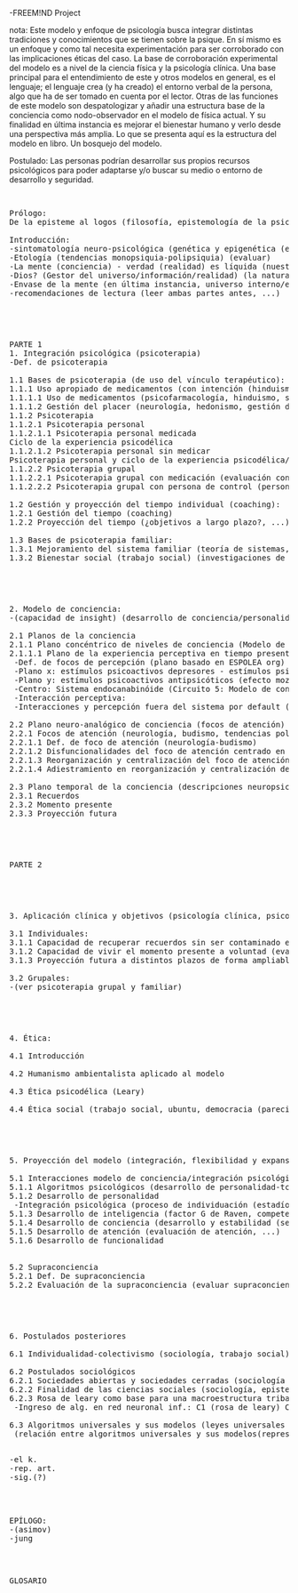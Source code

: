 -FREEM!ND Project
 


 nota:
 Este modelo y enfoque de psicología busca integrar distintas tradiciones y conocimientos que se 
 tienen sobre la psique.
En sí mismo es un enfoque y como tal necesita experimentación para ser corroborado con las implicaciones 
éticas del caso. 
La base de corroboración experimental del modelo es a nivel de la ciencia física y la psicología clínica.
 Una base principal para el entendimiento de este y otros modelos en general, es el lenguaje; el lenguaje 
 crea (y ha creado) el entorno verbal de la persona, algo que ha de ser tomado en cuenta por el lector. Otras de las funciones de este modelo son despatologizar y añadir una estructura base de la conciencia como nodo-observador en el modelo de física actual. Y su finalidad en última instancia es mejorar el bienestar humano y 
verlo desde una perspectiva más amplia.
Lo que se presenta aquí es la estructura del modelo en libro. Un bosquejo del modelo.


Postulado: Las personas podrían desarrollar sus propios recursos psicológicos para poder adaptarse y/o buscar su medio o entorno de desarrollo y seguridad.

<pre>
<p>
Prólogo:
De la episteme al logos (filosofía, epistemología de la psicología)

Introducción:
-sintomatología neuro-psicológica (genética y epigenética (estabilidad genética, inestabilidad genética (desarrollo en ambientes de alto estrés) <-> entornos estables, entornos inestables))(prepsicóticos y preepilépticos ej) (inv. De los 60’s ej)
-Etología (tendencias monopsiquia-polipsiquia) (evaluar)
-La mente (conciencia) - verdad (realidad) es líquida (nuestro inconsciente está conectado con el inconsciente universal (dios)) (teología) (jung, inconsciente colectivo)(el hombre sufre por su propio lenguaje).
-Dios? (Gestor del universo/información/realidad) (la naturaleza divina) (física-teología)
-Envase de la mente (en última instancia, universo interno/externo explorado,antropología-neurología, sobre el alma (sócrates))
-recomendaciones de lectura (leer ambas partes antes, ...)
</p>
 
<p>
PARTE 1
1. Integración psicológica (psicoterapia)
-Def. de psicoterapia

1.1 Bases de psicoterapia (de uso del vínculo terapéutico):
1.1.1 Uso apropiado de medicamentos (con intención (hinduismo - set and setting (lugar y contexto))) y gestión del placer:
1.1.1.1 Uso de medicamentos (psicofarmacología, hinduismo, set and setting (lugar y contexto))
1.1.1.2 Gestión del placer (neurología, hedonismo, gestión del tiempo, hinduismo)
1.1.2 Psicoterapia
1.1.2.1 Psicoterapia personal
1.1.2.1.1 Psicoterapia personal medicada
Ciclo de la experiencia psicodélica
1.1.2.1.2 Psicoterapia personal sin medicar
Psicoterapia personal y ciclo de la experiencia psicodélica/psicoterapéutica (establecer diferencias)
1.1.2.2 Psicoterapia grupal
1.1.2.2.1 Psicoterapia grupal con medicación (evaluación con ciencia física) (mencionar la ética psicodélica de Leary)
1.1.2.2.2 Psicoterapia grupal con persona de control (persona sin medicar) (experimentación con ciencia física) (mencionar la ética psicodélica de Leary)

1.2 Gestión y proyección del tiempo individual (coaching):
1.2.1 Gestión del tiempo (coaching)
1.2.2 Proyección del tiempo (¿objetivos a largo plazo?, ...)

1.3 Bases de psicoterapia familiar:
1.3.1 Mejoramiento del sistema familiar (teoría de sistemas, psicoterapia grupal, psicoterapia familiar)
1.3.2 Bienestar social (trabajo social) (investigaciones de sociología)
</p>

<p>
2. Modelo de conciencia:
-(capacidad de insight) (desarrollo de conciencia/personalidad, técnicas de "gracia autoalusiva" de Grinberg (1977)))
 
2.1 Planos de la conciencia
2.1.1 Plano concéntrico de niveles de conciencia (Modelo de conciencia de 8 circuitos de Leary/RAW)(desarrollo-activación de la conciencia) (desarrollo de sensibilidad perceptiva/empatía ej.) (circuitos/niveles de Leary y RAW, psicología del desarrollo, monopsiquia-polipsiquia (etología-lenguaje-sociolingüística), biología-etología-neurología-focos de atención, budismo))
2.1.1.1 Plano de la experiencia perceptiva en tiempo presente bajo estímulos psicoactivos (estímulo psicoactivo: estímulo externo al individuo que interactúa con la percepción | Focos de percepción/interacción perceptiva)
 -Def. de focos de percepción (plano basado en ESPOLEA org)
 -Plano x: estímulos psicoactivos depresores - estímulos psicoactivos estimulantes
 -Plano y: estímulos psicoactivos antipsicóticos (efecto mozart. ej) - estímulos psicoactivos psicodélicos
 -Centro: Sistema endocanabinóide (Circuito 5: Modelo de conciencia RAW/Leary)
 -Interacción perceptiva:
 -Interacciones y percepción fuera del sistema por default (neurología)(ej. sinestesia, etc...)
 
2.2 Plano neuro-analógico de conciencia (focos de atención)
2.2.1 Focos de atención (neurología, budismo, tendencias polipsiquia-monopsiquia como condiciones de la experiencia humana (etología)):
2.2.1.1 Def. de foco de atención (neurología-budismo)
2.2.1.2 Disfuncionalidades del foco de atención centrado en el presente (evitación del vacío existencial y su sintomatología (budismo-psicoterapia general, desarrollo de la personalidad, mindfulness))
2.2.1.3 Reorganización y centralización del foco de atención (terapia cognitivo-conductual/algoritmos, budismo, técnicas de meditación, mindfulness)
2.2.1.4 Adiestramiento en reorganización y centralización del foco de atención (conductismo-algoritmos, técnicas de meditación, budismo, mindfulness)

2.3 Plano temporal de la conciencia (descripciones neuropsicológicas y algorítmicas):
2.3.1 Recuerdos
2.3.2 Momento presente
2.3.3 Proyección futura
</p>

<p>
PARTE 2
</p>

<p>
3. Aplicación clínica y objetivos (psicología clínica, psicoterapia) (postulado: las personas podrían desarrollar sus propios recursos psicológicos para poder adaptarse y/o buscar su medio o entorno de desarrollo y seguridad) (desarrollo de personalidad) (jung):

3.1 Individuales:
3.1.1 Capacidad de recuperar recuerdos sin ser contaminado emocionalmente por ellos (desensibilización sistémica/psicoterapia (desarrollo de personalidad), test de evaluación de sensibilidad)
3.1.2 Capacidad de vivir el momento presente a voluntad (evaluación de atención/mindfulness)
3.1.3 Proyección futura a distintos plazos de forma ampliable (nivel individual) (planificación de proyectos u objetivos personales, coaching) (nivel grupal)

3.2 Grupales:
-(ver psicoterapia grupal y familiar)
</p>

<p>
4. Ética:

4.1 Introducción

4.2 Humanismo ambientalista aplicado al modelo

4.3 Ética psicodélica (Leary)

4.4 Ética social (trabajo social, ubuntu, democracia (parecidos en otras culturas))
</p>

<p>
5. Proyección del modelo (integración, flexibilidad y expansión de inteligencia, desarrollo de la atención basada en el modelo ético)

5.1 Interacciones modelo de conciencia/integración psicológica:
5.1.1 Algoritmos psicológicos (desarrollo de personalidad-tcc,...)
5.1.2 Desarrollo de personalidad
 -Integración psicológica (proceso de individuación (estadío del espejo (Lacan),...))
5.1.3 Desarrollo de inteligencia (factor G de Raven, competencias en general, desarrollo intuitivo,...)
5.1.4 Desarrollo de conciencia (desarrollo y estabilidad (sensibilidad asertiva y tcc) de empatía, Modelo de conciencia de 8 circuitos de Leary/RAW...)
5.1.5 Desarrollo de atención (evaluación de atención, ...)
5.1.6 Desarrollo de funcionalidad
 
 
5.2 Supraconciencia
5.2.1 Def. De supraconciencia
5.2.2 Evaluación de la supraconciencia (evaluar supraconciencia: mindfulness/flexibilidad mono-polipsíquia/inteligencia (raven ej)/desarrollo de conciencia (plano concéntrico de la conciencia))
</p>

<p>
6. Postulados posteriores

6.1 Individualidad-colectivismo (sociología, trabajo social), def. de civilización (sociología) y función social del arte (antropología, sociología)

6.2 Postulados sociológicos
6.2.1 Sociedades abiertas y sociedades cerradas (sociología (Karl Popper))
6.2.2 Finalidad de las ciencias sociales (sociología, epistemología de las ciencias sociales)
6.2.3 Rosa de leary como base para una macroestructura tribal-civilización (rosa de leary - alg.?)
 -Ingreso de alg. en red neuronal inf.: C1 (rosa de leary) C2 = 🔁 (algebra l., ...)

6.3 Algoritmos universales y sus modelos (leyes universales sistematizadas y sus representaciones)
 (relación entre algoritmos universales y sus modelos(representaciones))(calendarios y horóscopos por cultura ej) (objetivo de estos modelos (¿predecir?))
</p>
-el k.
-rep. art.
-sig.(?)


<p>
EPÍLOGO:
-(asimov)
-jung
</p>
<p>
GLOSARIO
</p>
</pre>
